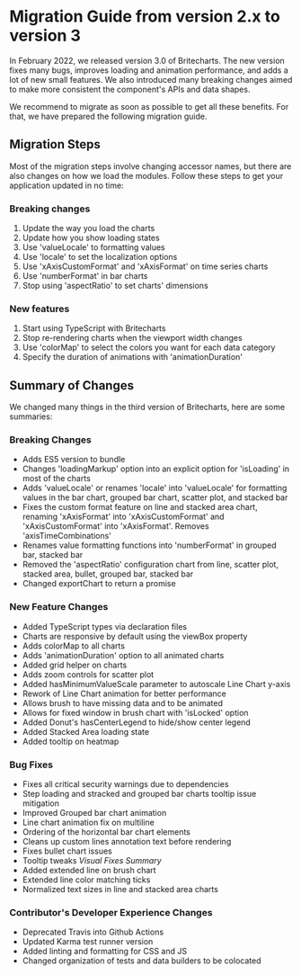 # Migration Guide from version 2.x to version 3
In February 2022, we released version 3.0 of Britecharts. The new version fixes many bugs, improves loading and animation performance, and adds a lot of new small features. We also introduced many breaking changes aimed to make more consistent the component's APIs and data shapes.

We recommend to migrate as soon as possible to get all these benefits. For that, we have prepared the following migration guide.

## Migration Steps
Most of the migration steps involve changing accessor names, but there are also changes on how we load the modules. Follow these steps to get your application updated in no time:

### Breaking changes
1. Update the way you load the charts
1. Update how you show loading states
1. Use 'valueLocale' to formatting values
1. Use 'locale' to set the localization options
1. Use 'xAxisCustomFormat' and 'xAxisFormat' on time series charts
1. Use 'numberFormat' in bar charts
1. Stop using 'aspectRatio' to set charts' dimensions

### New features
1. Start using TypeScript with Britecharts
1. Stop re-rendering charts when the viewport width changes
1. Use 'colorMap' to select the colors you want for each data category
1. Specify the duration of animations with 'animationDuration'


## Summary of Changes
We changed many things in the third version of Britecharts, here are some summaries:

### Breaking Changes
* Adds ES5 version to bundle
* Changes 'loadingMarkup' option into an explicit option for 'isLoading' in most of the charts
* Adds 'valueLocale' or renames 'locale' into 'valueLocale' for formatting values in the bar chart, grouped bar chart, scatter plot, and stacked bar
* Fixes the custom format feature on line and stacked area chart, renaming 'xAxisFormat' into 'xAxisCustomFormat' and  'xAxisCustomFormat' into 'xAxisFormat'. Removes 'axisTimeCombinations'
* Renames value formatting functions into 'numberFormat' in grouped bar, stacked bar
* Removed the 'aspectRatio' configuration chart from line, scatter plot, stacked area, bullet, grouped bar, stacked bar
* Changed exportChart to return a promise

### New Feature Changes
* Added TypeScript types via declaration files
* Charts are responsive by default using the viewBox property
* Adds colorMap to all charts
* Adds 'animationDuration' option to all animated charts
* Added grid helper on charts
* Adds zoom controls for scatter plot
* Added hasMinimumValueScale parameter to autoscale Line Chart y-axis
* Rework of Line Chart animation for better performance
* Allows brush to have missing data and to be animated
* Allows for fixed window in brush chart with 'isLocked' option
* Added Donut's hasCenterLegend to hide/show center legend
* Added Stacked Area loading state
* Added tooltip on heatmap

### Bug Fixes
* Fixes all critical security warnings due to dependencies
* Step loading and stracked and grouped bar charts tooltip issue mitigation
* Improved Grouped bar chart animation
* Line chart animation fix on multiline
* Ordering of the horizontal bar chart elements
* Cleans up custom lines annotation text before rendering
* Fixes bullet chart issues 
* Tooltip tweaks
*Visual Fixes Summary*
* Added extended line on brush chart
* Extended line color matching ticks
* Normalized text sizes in line and stacked area charts

### Contributor's Developer Experience Changes
* Deprecated Travis into Github Actions
* Updated Karma test runner version
* Added linting and formatting for CSS and JS 
* Changed organization of tests and data builders to be colocated
